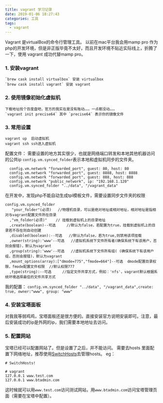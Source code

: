 ```yaml
---
title: vagrant 学习记录
date: 2019-01-06 18:27:43
categories: 工具
tags:
  - vagrant
---
```


Vagrant 是virtualBox的命令行管理工具。
以前在mac平台我会用mamp pro 作为php的开发环境，但是非正版毕竟不太好，而且开发环境不贴近实际线上，折腾了一下，使用 vagrant 成功代替mamp pro。

### 1. 安装vagrant

    `brew cask install virtualbox` 安装 virtualbox
    `brew cask install vagrant` 安装 vagrant

### 2. 使用镜像初始化虚拟机

    下载地址找个百度盘吧，官方的我实在是没有拖动。。。一点都没动。。。
    `vagrant init precise64` 其中 `precise64` 表示你的镜像文件
    
###  3. 常用设置
    
```
vagrant up  启动虚拟机
vagrant ssh ssh进入虚拟机
```

配置文件：
需要设置的地方其实很少，也就是网络端口转发和本地其他机器访问的公共ip
`config.vm.synced_folder`表示本地和虚拟机同步的文件夹。
```
  config.vm.network "forwarded_port", guest: 80, host: 80
  config.vm.network "forwarded_port", guest: 8888, host: 8888
  config.vm.network "forwarded_port", guest: 888, host: 888
  config.vm.network "public_network", ip: "192.168.1.120"
  config.vm.synced_folder "../data", "/vagrant_data"
```

在开发中，发现php不能自动生成tpl模板文件，需要设置同步文件夹的权限

```
config.vm.synced_folder   
   "your_folder"(必须)   //物理机目录，可以是绝对地址或相对地址，相对地址是指相对与vagrant配置文件所在目录
  ,"vm_folder(必须)"    // 挂载到虚拟机上的目录地址
  ,create(boolean)--可选     //默认为false，若配置为true，挂载到虚拟机上的目录若不存在则自动创建
  ,disabled(boolean):--可选   //默认为false，若为true,则禁用该项挂载
  ,owner(string):'www'--可选   //虚拟机系统下文件所有者(确保系统下有该用户，否则会报错)，默认为vagrant
  ,group(string):'www'--可选   //虚拟机系统下文件所有组( (确保系统下有该用户组，否则会报错)，默认为vagrant
  ,mount_options(array):["dmode=775","fmode=664"]--可选  dmode配置目录权限，fmode配置文件权限  //默认权限777
  ,type(string):--可选     //指定文件共享方式，例如：'nfs'，vagrant默认根据系统环境选择最佳的文件共享方式
```
我的配置：
`config.vm.synced_folder "../data", "/vagrant_data",create: true, owner:"www", group: "www"`

### 4. 安装宝塔面板
对我我等弱鸡鸡，宝塔面板还是很方便的。直接安装官方说明安装即可。注意，最后安装成功的ip是外网的ip，我们需要本地地址去访问。

### 5. 配置网站
宝塔已经可以配置网站了。但是设置了之后，并不能访问。
需要去hosts 里面配置下网络地址，推荐使用[SwitchHosts](https://oldj.github.io/SwitchHosts/)去管理hosts。
eg：

```
# SwitchHosts!

# vagrant
127.0.0.1 www.test.com
127.0.0.1 www.btadmin.com
```

这时候就可以用`www.test.com`访问测试网站，用`www.btadmin.com`访问宝塔管理页面（需要在宝塔中配置）。
